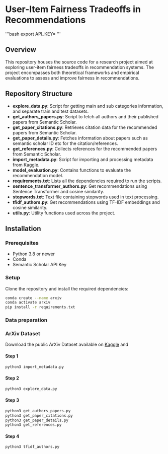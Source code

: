 # User-Item Fairness Tradeoffs in Recommendations

'''bash
export API_KEY=<your key>
'''

## Overview
This repository houses the source code for a research project aimed at exploring user-item fairness tradeoffs in recommendation systems. The project encompasses both theoretical frameworks and empirical evaluations to assess and improve fairness in recommendations.

## Repository Structure
- **explore_data.py**: Script for getting main and sub categories information, and separate train and test datasets.
- **get_authors_papers.py**: Script to fetch all authors and their published papers from Semantic Scholar.
- **get_paper_citations.py**: Retrieves citation data for the recommended papers from Semantic Scholar.
- **get_paper_details.py**: Fetches information about papers such as semantic scholar ID etc for the citation/references.
- **get_references.py**: Collects references for the recommended papers from Semantic Scholar.
- **import_metadata.py**: Script for importing and processing metadata from Kaggle.
- **model_evaluation.py**: Contains functions to evaluate the recommendation model.
- **requirements.txt**: Lists all the dependencies required to run the scripts.
- **sentence_transformer_authors.py**: Get recommendations using Sentence Transformer and cosine similarity.
- **stopwords.txt**: Text file containing stopwords used in text processing.
- **tfidf_authors.py**: Get recommendations using TF-IDF embeddings and cosine similarity.
- **utils.py**: Utility functions used across the project.


## Installation

### Prerequisites
- Python 3.8 or newer
- Conda
- Semantic Scholar API Key

### Setup
Clone the repository and install the required dependencies:
```bash
conda create --name arxiv
conda activate arxiv
pip install -r requirements.txt
```

### Data preparation


### ArXiv Dataset
Download the public ArXiv Dataset available on [Kaggle](https://www.kaggle.com/datasets/Cornell-University/arxiv/data) and 

#### Step 1
```bash
python3 import_metadata.py
```
#### Step 2
```bash
python3 explore_data.py
```
#### Step 3
```bash
python3 get_authors_papers.py
python3 get_paper_citations.py
python3 get_paper_details.py
python3 get_references.py
```
#### Step 4
```bash
python3 tfidf_authors.py
```
